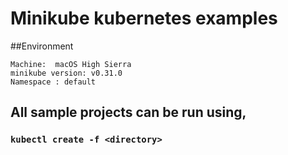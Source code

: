 
# Minikube kubernetes examples

##Environment
```
Machine:  macOS High Sierra
minikube version: v0.31.0
Namespace : default
```


## All sample projects can be run using,
### `kubectl create -f <directory>`